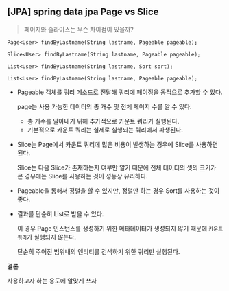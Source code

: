 ## [JPA] spring data jpa Page vs Slice

> 페이지와 슬라이스는 무슨 차이점이 있을까?



```
Page<User> findByLastname(String lastname, Pageable pageable);

Slice<User> findByLastname(String lastname, Pageable pageable);

List<User> findByLastname(String lastname, Sort sort);

List<User> findByLastname(String lastname, Pageable pageable);
```



- Pageable 객체를 쿼리 메소드로 전달해 쿼리에 페이징을 동적으로 추가할 수 있다.

  page는 사용 가능한 데이터의 총 개수 및 전체 페이지 수를 알 수 있다.

  - 총 개수를 알아내기 위해 추가적으로 카운트 쿼리가 실행된다.
  - 기본적으로 카운트 쿼리는 실제로 실행되는 쿼리에서 파생된다.

  

- Slice는 Page에서 카운트 쿼리에 많은 비용이 발생하는 경우에 Slice를 사용하면 된다. 

  Slice는 다음 Slice가 존재하는지 여부만 알기 때문에 전체 데이터의 셋의 크기가 큰 경우에는 Slice를 사용하는 것이 성능상 유리하다.

- Pageable을 통해서 정렬을 할 수 있지만, 정렬만 하는 경우 Sort를 사용하는 것이 좋다.

- 결과를 단순히 List로 받을 수 있다.

  이 경우 Page 인스턴스를 생성하기 위한 메타데이터가 생성되지 않기 때문에 `카운트 쿼리`가 실행되지 않는다. 

  단순히 주어진 범위내의 엔티티를 검색하기 위한 쿼리만 실행된다.

  

**결론**

 사용하고자 하는 용도에 알맞게 쓰자 